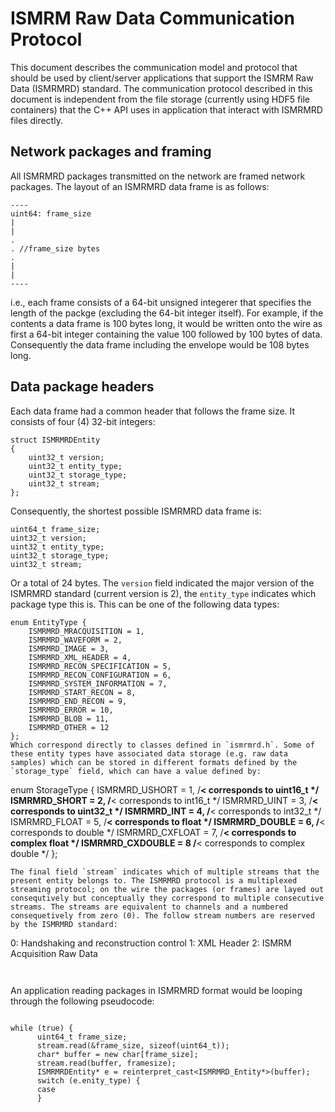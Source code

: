 ISMRM Raw Data Communication Protocol
======================================

This document describes the communication model and protocol that should be used by client/server applications that support the ISMRM Raw Data (ISMRMRD) standard. The communication protocol described in this document is independent from the file storage (currently using HDF5 file containers) that the C++ API uses in application that interact with ISMRMRD files directly.

Network packages and framing
----------------------------

All ISMRMRD packages transmitted on the network are framed network packages. The layout of an ISMRMRD data frame is as follows:

```
----
uint64: frame_size
|
|
.
. //frame_size bytes
.
|
|
----
```

i.e., each frame consists of a 64-bit unsigned integerer that specifies the length of the packge (excluding the 64-bit integer itself). For example, if the contents a data frame is 100 bytes long, it would be written onto the wire as first a 64-bit integer containing the value 100 followed by 100 bytes of data. Consequently the data frame including the envelope would be 108 bytes long.  

Data package headers
--------------------
Each data frame had a common header that follows the frame size. It consists of four (4) 32-bit integers:

```
struct ISMRMRDEntity
{
    uint32_t version;
    uint32_t entity_type;
    uint32_t storage_type;
    uint32_t stream;
};

```

Consequently, the shortest possible ISMRMRD data frame is:

```
uint64_t frame_size;
uint32_t version;
uint32_t entity_type;
uint32_t storage_type;
uint32_t stream;
```
Or a total of 24 bytes. The `version` field indicated the major version of the ISMRMRD standard (current version is 2), the `entity_type` indicates which package type this is. This can be one of the following data types:
```
enum EntityType {
    ISMRMRD_MRACQUISITION = 1,
    ISMRMRD_WAVEFORM = 2,
    ISMRMRD_IMAGE = 3,
    ISMRMRD_XML_HEADER = 4,
    ISMRMRD_RECON_SPECIFICATION = 5,
    ISMRMRD_RECON_CONFIGURATION = 6,
    ISMRMRD_SYSTEM_INFORMATION = 7,
    ISMRMRD_START_RECON = 8,
    ISMRMRD_END_RECON = 9,
    ISMRMRD_ERROR = 10,
    ISMRMRD_BLOB = 11,
    ISMRMRD_OTHER = 12
};
Which correspond directly to classes defined in `ismrmrd.h`. Some of these entity types have associated data storage (e.g. raw data samples) which can be stored in different formats defined by the `storage_type` field, which can have a value defined by:
```
enum StorageType {
    ISMRMRD_USHORT   = 1, /**< corresponds to uint16_t */
    ISMRMRD_SHORT    = 2, /**< corresponds to int16_t */
    ISMRMRD_UINT     = 3, /**< corresponds to uint32_t */
    ISMRMRD_INT      = 4, /**< corresponds to int32_t */
    ISMRMRD_FLOAT    = 5, /**< corresponds to float */
    ISMRMRD_DOUBLE   = 6, /**< corresponds to double */
    ISMRMRD_CXFLOAT  = 7, /**< corresponds to complex float */
    ISMRMRD_CXDOUBLE = 8  /**< corresponds to complex double */
};
```
The final field `stream` indicates which of multiple streams that the present entity belongs to. The ISMRMRD protocol is a multiplexed streaming protocol; on the wire the packages (or frames) are layed out consequtively but conceptually they correspond to multiple consecutive streams. The streams are equivalent to channels and a numbered consequetively from zero (0). The follow stream numbers are reserved by the ISMRMRD standard:
```
0: Handshaking and reconstruction control
1: XML Header
2: ISMRM Acquisition Raw Data
```


```
An application reading packages in ISMRMRD format would be looping through the following pseudocode:

```

while (true) {
      uint64_t frame_size;
      stream.read(&frame_size, sizeof(uint64_t));
      char* buffer = new char[frame_size];
      stream.read(buffer, framesize);
      ISMRMRDEntity* e = reinterpret_cast<ISMRMRD_Entity*>(buffer);
      switch (e.enity_type) {
      case 
      }


```